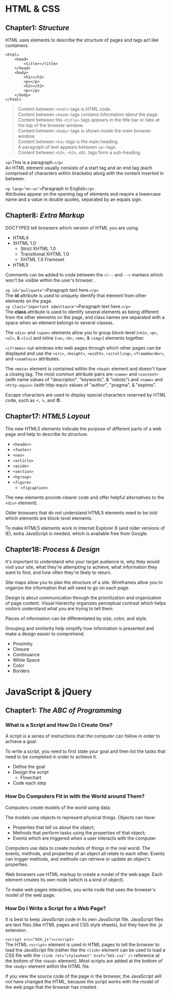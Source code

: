 # HTML & CSS
## Chapter1: _Structure_
HTML uses elements to describe the structure of pages and tags act like containers.
```
<html>
    <head>
        <title></title>
    </head>
    <body>
        <h1></h1>
        <p></p>
        <h2></h2>
        <p></p>
    </body>
</html>
```
>Content between `<html>` tags is HTML code.<br>
Content between `<head>` tags contains information _about_ the page.<br>
Content between the `<title>` tags appears in the title bar or tabs at the top of the browser window.<br>
Content between `<body>` tags is shown inside the main browser window.<br>
Content between `<h1>` tags is the main heading.<br>
A paragraph of text appears between `<p>` tags.<br>
Content between `<h2>`, `<h3>`, _etc._ tags form a sub-heading.

`<p>`This is a paragraph.`</p>`<br>
An HTML element usually consists of a start tag and an end tag (each comprised of characters within brackets) along with the content inserted in between.

`<p lang="en-us">`Paragraph in English`</p>`<br>
Attributes appear on the opening tag of elements and require a lowercase name and a value in double quotes, separated by an equals sign.

## Chapter8: _Extra Markup_

DOCTYPES tell browsers which version of HTML you
are using.
- HTML4
- XHTML 1.0
    - Strict XHTML 1.0
    - Transitional XHTML 1.0
    - XHTML 1.0 Frameset
- HTML5

Comments can be added to code between the
`<!--` and `-->` markers which won't be visible within the user's browser .

`<p id="pullquote">`Paragraph text here.`</p>`<br>
The **id** attribute is used to uniquely identify that element from other elements on the page.<br>
`<p class="important admittance">`Paragraph text here.`</p>`<br>
The **class** attribute is used to identify several elements as being different from the other elements on the page, and class names are separated with a space when an element belongs to several classes.

The `<div>` and `<span>` elements allow you to group
block-level (`<h1>`, `<p>`, `<ul>`, & `<li>`) and inline (`<a>`, `<b>`, `<em>`, & `<img>`) elements together.

`<iframes>` cut windows into web pages through
which other pages can be displayed and use the `<src>`, `<height>`, `<width>`, `<scrolling>`, `<frameborder>`, and `<seamless>` attributes.

The `<meta>` element is contained within the `<head>` element and doesn't have a closing tag.  The most common attribute pairs are `<name>` and `<content>` (with name values of "descripton", "keywords", & "robots") and `<name>` and `<http-equiv>` (with http-equiv values of "author", "pragma", & "expires".<br>

Escape characters are used to display special characters reserved by HTML code, such as <, >, and ©.

## Chapter17: _HTML5 Layout_
The new HTML5 elements indicate the purpose of
different parts of a web page and help to describe
its structure.
- `<header>`
- `<footer>`
- `<nav>`
- `<article>`
- `<aside>`
- `<section>`
- `<hgroup>`
- `<figure>`
    - `<figcaption>`

The new elements provide clearer code and offer helpful alternatives to the `<div>` element).

Older browsers that do not understand HTML5
elements need to be told which elements are
block-level elements.

To make HTML5 elements work in Internet Explorer 8
(and older versions of IE), extra JavaScript is needed, which is available free from Google.

## Chapter18: _Process & Design_
It's important to understand who your target audience is, why they would visit your site, what they're attempting to achieve, what information they want to find, and how often they're likely to return.

Site maps allow you to plan the structure of a site.  Wireframes allow you to organize the information that will need to go on each page.

Design is about communication through the prioritization and organization of page content.  Visual hierarchy organizes perceptual contrast which helps visitors understand what you are trying to tell them.

Pieces of information can be differentiated by size, color, and style.

Grouping and similarity help simplify how information is presented and make a design easier to comprehend.
- Proximity
- Closure
- Continuance
- White Space
- Color
- Borders

# JavaScript & jQuery
## Chapter1: _The ABC of Programming_
### What is a Script and How Do I Create One?
A script is a series of instructions that the computer can follow in order to achieve a goal.

To write a script, you need to first state your goal and then list the tasks that need to be completed in order to achieve it.
- Define the goal
- Design the script
    - Flowchart
- Code each step

### How Do Computers Fit in with the World around Them?
Computers create models of the world using data.

The models use objects to represent physical things.  Objects can have:
- Properties that tell us about the object;
- Methods that perform tasks using the properties of that object;
- Events which are triggered when a user interacts with the computer.

Computers use data to create models of things in the real world.  The events, methods, and properties of an object all relate to each other.  Events can trigger methods, and methods can retrieve or update an object's properties.

Web browsers use HTML markup to create a model of the web page.  Each element creates its own node (which is a kind of object).

To make web pages interactive, you write code that uses the browser's model of the web page.

### How Do I Write a Script for a Web Page?
It is best to keep JavaScript code in its own JavaScript file. JavaScript files are text files (like HTML pages and CSS style sheets), but they have the .js extension.<br>

`<script src="XXX.js"></script>`<br>
The HTML `<script>` element is used in HTML pages
to tell the browser to load the JavaScript file (rather like the `<link>` element can be used to load a CSS file with the `<link rel="stylesheet" href="XXX.css" />` reference at the bottom of the `<head>` element).  Most scripts are added at the bottom of the `<body>` element within the HTML file.<br>

If you view the source code of the page in the browser, the JavaScript will not have changed the HTML, because the script works with the model of the web page that the browser has created.
